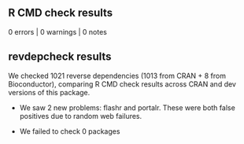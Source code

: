 ## R CMD check results
0 errors | 0 warnings | 0 notes

## revdepcheck results

We checked 1021 reverse dependencies (1013 from CRAN + 8 from Bioconductor), comparing R CMD check results across CRAN and dev versions of this package.

 * We saw 2 new problems: flashr and portalr.
   These were both false positives due to random web failures.
 
 * We failed to check 0 packages
